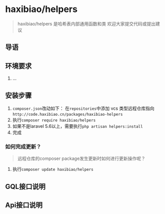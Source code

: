 # haxibiao/helpers

> haxibiao/helpers 是哈希表内部通用函数和类
> 欢迎大家提交代码或提出建议

## 导语


## 环境要求
1. ...

## 安装步骤

1. `composer.json`改动如下：
在`repositories`中添加 vcs 类型远程仓库指向 
`http://code.haxibiao.cn/packages/haxibiao-helpers` 
1. 执行`composer require haxibiao/helpers`
2. 如果不是laravel 5.6以上，需要执行`php artisan helpers:install`
3. 完成

### 如何完成更新？
> 远程仓库的composer package发生更新时如何进行更新操作呢？
1. 执行`composer update haxibiao/helpers`


## GQL接口说明

## Api接口说明
